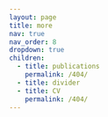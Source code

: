 ```yaml
---
layout: page
title: more
nav: true
nav_order: 8
dropdown: true
children:
  - title: publications
    permalink: /404/
  - title: divider
  - title: CV
    permalink: /404/
---
```

